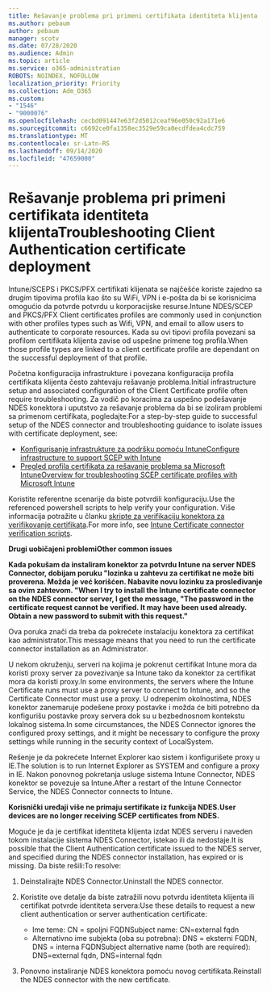 ```yaml
---
title: Rešavanje problema pri primeni certifikata identiteta klijenta
ms.author: pebaum
author: pebaum
manager: scotv
ms.date: 07/28/2020
ms.audience: Admin
ms.topic: article
ms.service: o365-administration
ROBOTS: NOINDEX, NOFOLLOW
localization_priority: Priority
ms.collection: Adm_O365
ms.custom:
- "1546"
- "9000076"
ms.openlocfilehash: cecbd091447e63f2d5012ceaf96e050c92a171e6
ms.sourcegitcommit: c6692ce0fa1358ec3529e59ca0ecdfdea4cdc759
ms.translationtype: MT
ms.contentlocale: sr-Latn-RS
ms.lasthandoff: 09/14/2020
ms.locfileid: "47659000"
---
```

# <a name="troubleshooting-client-authentication-certificate-deployment"></a><span data-ttu-id="842be-102">Rešavanje problema pri primeni certifikata identiteta klijenta</span><span class="sxs-lookup"><span data-stu-id="842be-102">Troubleshooting Client Authentication certificate deployment</span></span>

<span data-ttu-id="842be-103">Intune/SCEPS i PKCS/PFX certifikati klijenata se najčešće koriste zajedno sa drugim tipovima profila kao što su WiFi, VPN i e-pošta da bi se korisnicima omogućio da potvrde potvrdu u korporacijske resurse.</span><span class="sxs-lookup"><span data-stu-id="842be-103">Intune NDES/SCEP and PKCS/PFX Client certificates profiles are commonly used in conjunction with other profiles types such as Wifi, VPN, and email to allow users to authenticate to corporate resources.</span></span> <span data-ttu-id="842be-104">Kada su ovi tipovi profila povezani sa profilom certifikata klijenta zavise od uspešne primene tog profila.</span><span class="sxs-lookup"><span data-stu-id="842be-104">When those profile types are linked to a client certificate profile are dependant on the successful deployment of that profile.</span></span>

<span data-ttu-id="842be-105">Početna konfiguracija infrastrukture i povezana konfiguracija profila certifikata klijenta često zahtevaju rešavanje problema.</span><span class="sxs-lookup"><span data-stu-id="842be-105">Initial infrastructure setup and associated configuration of the Client Certificate profile often require troubleshooting.</span></span> <span data-ttu-id="842be-106">Za vodič po koracima za uspešno podešavanje NDES konektora i uputstvo za rešavanje problema da bi se izoliram problemi sa primenom certifikata, pogledajte:</span><span class="sxs-lookup"><span data-stu-id="842be-106">For a step-by-step guide to successful setup of the NDES connector and troubleshooting guidance to isolate issues with certificate deployment, see:</span></span> 

- [<span data-ttu-id="842be-107">Konfigurisanje infrastrukture za podršku pomoću Intune</span><span class="sxs-lookup"><span data-stu-id="842be-107">Configure infrastructure to support SCEP with Intune</span></span>](https://support.microsoft.com/help/4459540/troubleshoot-ndes-configuration-for-use-with-intune)
- [<span data-ttu-id="842be-108">Pregled profila certifikata za rešavanje problema sa Microsoft Intune</span><span class="sxs-lookup"><span data-stu-id="842be-108">Overview for troubleshooting SCEP certificate profiles with Microsoft Intune</span></span>](https://support.microsoft.com/help/4457481/troubleshooting-scep-certificate-profile-deployment-in-intune)

<span data-ttu-id="842be-109">Koristite referentne scenarije da biste potvrdili konfiguraciju.</span><span class="sxs-lookup"><span data-stu-id="842be-109">Use the referenced powershell scripts to help verify your configuration.</span></span> <span data-ttu-id="842be-110">Više informacija potražite u članku [skripte za verifikaciju konektora za verifikovanje certifikata](https://github.com/microsoftgraph/powershell-intune-samples/tree/master/CertificationAuthority).</span><span class="sxs-lookup"><span data-stu-id="842be-110">For more info, see [Intune Certificate connector verification scripts](https://github.com/microsoftgraph/powershell-intune-samples/tree/master/CertificationAuthority).</span></span>

  
<span data-ttu-id="842be-111">**Drugi uobičajeni problemi**</span><span class="sxs-lookup"><span data-stu-id="842be-111">**Other common issues**</span></span>

<span data-ttu-id="842be-112">**Kada pokušam da instaliram konektor za potvrdu Intune na server NDES Connector, dobijam poruku "lozinka u zahtevu za certifikat ne može biti proverena. Možda je već korišćen. Nabavite novu lozinku za prosleđivanje sa ovim zahtevom. "**</span><span class="sxs-lookup"><span data-stu-id="842be-112">**When I try to install the Intune certificate connector on the NDES connector server, I get the message, "The password in the certificate request cannot be verified. It may have been used already. Obtain a new password to submit with this request."**</span></span>  

<span data-ttu-id="842be-113">Ova poruka znači da treba da pokrećete instalaciju konektora za certifikat kao administrator.</span><span class="sxs-lookup"><span data-stu-id="842be-113">This message means that you need to run the certificate connector installation as an Administrator.</span></span>

<span data-ttu-id="842be-114">U nekom okruženju, serveri na kojima je pokrenut certifikat Intune mora da koristi proxy server za povezivanje sa Intune tako da konektor za certifikat mora da koristi proxy.</span><span class="sxs-lookup"><span data-stu-id="842be-114">In some environments, the servers where the Intune Certificate runs must use a proxy server to connect to Intune, and so the Certificate Connector must use a proxy.</span></span> <span data-ttu-id="842be-115">U odreрenim okolnostima, NDES konektor zanemaruje podešene proxy postavke i možda će biti potrebno da konfigurišu postavke proxy servera dok su u bezbednosnom kontekstu lokalnog sistema.</span><span class="sxs-lookup"><span data-stu-id="842be-115">In some circumstances, the NDES Connector ignores the configured proxy settings, and it might be necessary to configure the proxy settings while running in the security context of LocalSystem.</span></span> 
 
<span data-ttu-id="842be-116">Rešenje je da pokrećete Internet Explorer kao sistem i konfigurišete proxy u IE.</span><span class="sxs-lookup"><span data-stu-id="842be-116">The solution is to run Internet Explorer as SYSTEM and configure a proxy in IE.</span></span> <span data-ttu-id="842be-117">Nakon ponovnog pokretanja usluge sistema Intune Connector, NDES konektor se povezuje sa Intune.</span><span class="sxs-lookup"><span data-stu-id="842be-117">After a restart of the Intune Connector Service, the NDES Connector connects to Intune.</span></span>

<span data-ttu-id="842be-118">**Korisnički uređaji više ne primaju sertifikate iz funkcija NDES.**</span><span class="sxs-lookup"><span data-stu-id="842be-118">**User devices are no longer receiving SCEP certificates from NDES.**</span></span>

<span data-ttu-id="842be-119">Moguće je da je certifikat identiteta klijenta izdat NDES serveru i naveden tokom instalacije sistema NDES Connector, istekao ili da nedostaje.</span><span class="sxs-lookup"><span data-stu-id="842be-119">It is possible that the Client Authentication certificate issued to the NDES server, and specified during the NDES connector installation, has expired or is missing.</span></span> <span data-ttu-id="842be-120">Da biste rešili:</span><span class="sxs-lookup"><span data-stu-id="842be-120">To resolve:</span></span> 
 
1. <span data-ttu-id="842be-121">Deinstalirajte NDES Connector.</span><span class="sxs-lookup"><span data-stu-id="842be-121">Uninstall the NDES connector.</span></span>  
2. <span data-ttu-id="842be-122">Koristite ove detalje da biste zatražili novu potvrdu identiteta klijenta ili certifikat potvrde identiteta servera:</span><span class="sxs-lookup"><span data-stu-id="842be-122">Use these details to request a new client authentication or server authentication certificate:</span></span> 
 
    - <span data-ttu-id="842be-123">Ime teme: CN = spoljni FQDN</span><span class="sxs-lookup"><span data-stu-id="842be-123">Subject name: CN=external fqdn</span></span>  
    - <span data-ttu-id="842be-124">Alternativno ime subjekta (oba su potrebna): DNS = eksterni FQDN, DNS = interna FQDN</span><span class="sxs-lookup"><span data-stu-id="842be-124">Subject alternative name (both are required): DNS=external fqdn, DNS=internal fqdn</span></span> 
 
3. <span data-ttu-id="842be-125">Ponovno instaliranje NDES konektora pomoću novog certifikata.</span><span class="sxs-lookup"><span data-stu-id="842be-125">Reinstall the NDES connector with the new certificate.</span></span>